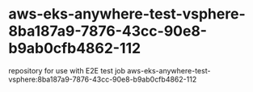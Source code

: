 # aws-eks-anywhere-test-vsphere-8ba187a9-7876-43cc-90e8-b9ab0cfb4862-112
repository for use with E2E test job aws-eks-anywhere-test-vsphere:8ba187a9-7876-43cc-90e8-b9ab0cfb4862-112
